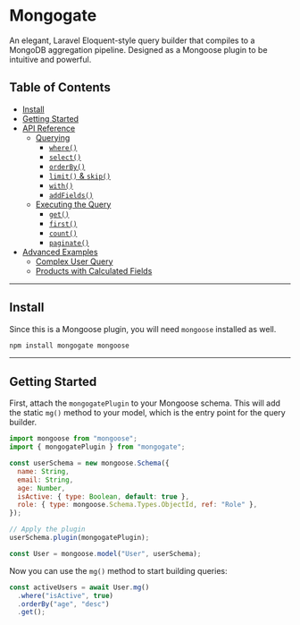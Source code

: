 # Mongogate

An elegant, Laravel Eloquent-style query builder that compiles to a MongoDB aggregation pipeline. Designed as a Mongoose plugin to be intuitive and powerful.

## Table of Contents

- [Install](#install)
- [Getting Started](#getting-started)
- [API Reference](#api-reference)
  - [Querying](#querying)
    - [`where()`](#where)
    - [`select()`](#select)
    - [`orderBy()`](#orderby)
    - [`limit()` & `skip()`](#limit--skip)
    - [`with()`](#with)
    - [`addFields()`](#addfields)
  - [Executing the Query](#executing-the-query)
    - [`get()`](#get)
    - [`first()`](#first)
    - [`count()`](#count)
    - [`paginate()`](#paginate)
- [Advanced Examples](#advanced-examples)
  - [Complex User Query](#complex-user-query)
  - [Products with Calculated Fields](#products-with-calculated-fields)

---

## Install

Since this is a Mongoose plugin, you will need `mongoose` installed as well.

```bash
npm install mongogate mongoose
```

---

## Getting Started

First, attach the `mongogatePlugin` to your Mongoose schema. This will add the static `mg()` method to your model, which is the entry point for the query builder.

```javascript
import mongoose from "mongoose";
import { mongogatePlugin } from "mongogate";

const userSchema = new mongoose.Schema({
  name: String,
  email: String,
  age: Number,
  isActive: { type: Boolean, default: true },
  role: { type: mongoose.Schema.Types.ObjectId, ref: "Role" },
});

// Apply the plugin
userSchema.plugin(mongogatePlugin);

const User = mongoose.model("User", userSchema);
```

Now you can use the `mg()` method to start building queries:

```javascript
const activeUsers = await User.mg()
  .where("isActive", true)
  .orderBy("age", "desc")
  .get();
```

